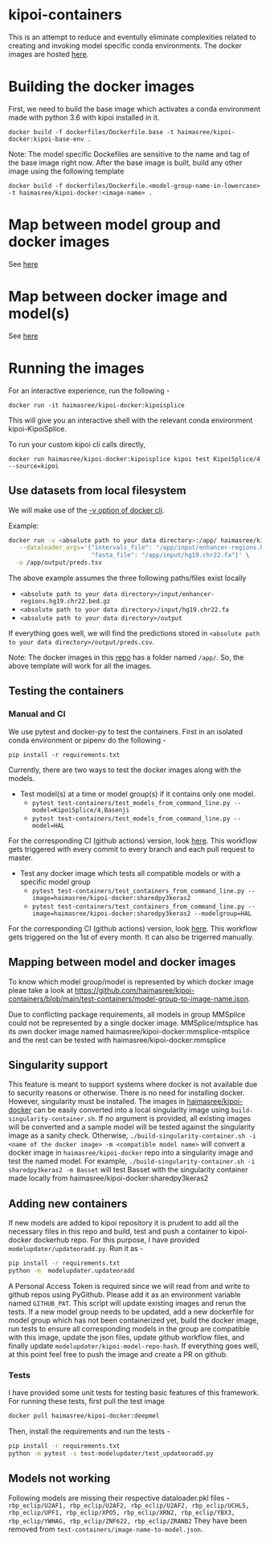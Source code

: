 # kipoi-containers
This is an attempt to reduce  and eventully eliminate complexities related to creating and invoking model specific conda environments. The docker images are hosted 
[here](https://hub.docker.com/repository/docker/haimasree/kipoi-docker).

# Building the docker images

First, we need to build the base image which activates a conda environment made with python 3.6 with kipoi installed in it.
```
docker build -f dockerfiles/Dockerfile.base -t haimasree/kipoi-docker:kipoi-base-env .
```
Note: The model specific Dockefiles are sensitive to the name and tag of the base image right now. 
After the base image is built, build any other image using the following template
```
docker build -f dockerfiles/Dockerfile.<model-group-name-in-lowercase> -t haimasree/kipoi-docker:<image-name> .
```
# Map between model group and docker images

See [here](https://github.com/haimasree/kipoi-containers/blob/main/test-containers/model-group-to-image-name.json)

# Map between docker image and model(s)

See [here](https://github.com/haimasree/kipoi-containers/blob/main/test-containers/image-name-to-model.json)


# Running the images
For an interactive experience, run the following -
```
docker run -it haimasree/kipoi-docker:kipoisplice
```
This will give you an interactive shell with the relevant conda environment kipoi-KipoiSplice.

To run your custom kipoi cli calls directly,
```
docker run haimasree/kipoi-docker:kipoisplice kipoi test KipoiSplice/4 --source=kipoi
```

## Use datasets from local filesystem

We will make use of the [-v option of docker cli](https://docs.docker.com/storage/volumes/#choose-the--v-or---mount-flag). 

Example: 

```bash
docker run -v <absolute path to your data directory>:/app/ haimasree/kipoi-docker:sharedpy3keras2 kipoi predict DeepBind/Homo_sapiens/TF/D00328.018_ChIP-seq_CTCF \
   --dataloader_args='{"intervals_file": "/app/input/enhancer-regions.hg19.chr22.bed.gz",
                       "fasta_file": "/app/input/hg19.chr22.fa"}' \
  -o /app/output/preds.tsv
```
 The above example assumes the three following paths/files exist locally
 - ```<absolute path to your data directory>/input/enhancer-regions.hg19.chr22.bed.gz```
 - ```<absolute path to your data directory>/input/hg19.chr22.fa```
 - ```<absolute path to your data directory>/output```

If everything goes well, we will find the predictions stored in ```<absolute path to your data directory>/output/preds.csv```.

Note: The docker images in this [repo](https://hub.docker.com/repository/docker/haimasree/kipoi-docker) has a folder named ```/app/```. 
So, the above template will work for all the images.

## Testing the containers

### Manual and CI

We use pytest and docker-py to test the containers.
First in an isolated conda environment or pipenv do the following -
```
pip install -r requirements.txt
```

Currently, there are two ways to test the docker images along with the models.

- Test model(s) at a time or model group(s) if it contains only one model.
  - ```pytest test-containers/test_models_from_command_line.py --model=KipoiSplice/4,Basenji```
  - ```pytest test-containers/test_models_from_command_line.py --model=HAL```

For the corresponding CI (github actions) version, look [here](https://github.com/haimasree/kipoi-containers/blob/main/.github/workflows/test-images.yml).
This workflow gets triggered with every commit to every branch and each pull request to master.
 
 
- Test any docker image which tests all compatible models or with a specific model group
  - ```pytest test-containers/test_containers_from_command_line.py --image=haimasree/kipoi-docker:sharedpy3keras2```
  - ```pytest test-containers/test_containers_from_command_line.py --image=haimasree/kipoi-docker:sharedpy3keras2 --modelgroup=HAL```
  
For the corresponding CI (github actions) version, look [here](https://github.com/haimasree/kipoi-containers/blob/main/.github/workflows/build-and-test-images.yml).
This workflow gets triggered on the 1st of every month. It can also be trigerred manually.
  
  
## Mapping between model and docker images

To know which model group/model is represented by which docker image pleae take a look at https://github.com/haimasree/kipoi-containers/blob/main/test-containers/model-group-to-image-name.json.

Due to conflicting package requirements, all models in group MMSplice could not be represented by a single docker image. MMSplice/mtsplice has its own docker image named haimasree/kipoi-docker:mmsplice-mtsplice and the rest can be tested with haimasree/kipoi-docker:mmsplice

## Singularity support

This feature is meant to support systems where docker is not available due to security reasons or otherwise. There is no need for installing docker. However, singularity must be installed.
The images in [haimasree/kipoi-docker](https://hub.docker.com/repository/docker/haimasree/kipoi-docker) can be easily converted into a local singularity image using ```build-singularity-container.sh```. If no argument is provided, all existing images will be converted and a sample model will be tested against the singularity image as a sanity check. Otherwise, ```./build-singularity-container.sh -i <name of the docker image> -m <compatible model name>``` will convert a docker image in ```haimasree/kipoi-docker``` repo into a singularity image and test the named model. For example,  ```./build-singularity-container.sh -i sharedpy3keras2 -m Basset``` will test Basset with the singularity container made locally from haimasree/kipoi-docker:sharedpy3keras2

## Adding new containers

If new models are added to kipoi repository it is prudent to add all the necessary files in this repo and build, test and push a container to kipoi-docker dockerhub repo. For this purpose, I have provided ```modelupdater/updateoradd.py```. Run it as - 

 ```bash
 pip install -r requirements.txt
 python -m  modelupdater.updateoradd
 ```
 
 A Personal Access Token is required since we will read from and write to github repos using PyGithub. Please add it as an environment variable named ```GITHUB_PAT```. This script will update existing images and rerun the tests. If a new model group needs to be updated, add a new dockerfile for model group which has not been containerized yet, build the docker  image, run tests to ensure all corresponding models in the group are compatible with this image, update the json files, update github workflow files, and finally update ```modelupdater/kipoi-model-repo-hash```.  If everything goes well, at this point feel free to push the image and create a PR on github.

### Tests

I have provided some unit tests for testing basic features of this framework. For running these tests, first pull the test image

```bash
docker pull haimasree/kipoi-docker:deepmel
```

Then, install the requirements and run the tests -

```bash
pip install -r requirements.txt
python -m pytest -s test-modelupdater/test_updateoradd.py
```

## Models not working

Following models are missing their respective dataloader.pkl files -
```rbp_eclip/U2AF1, rbp_eclip/U2AF2, rbp_eclip/U2AF2, rbp_eclip/UCHL5, rbp_eclip/UPF1, rbp_eclip/XPO5, rbp_eclip/XRN2, rbp_eclip/YBX3, rbp_eclip/YWHAG, rbp_eclip/ZNF622, rbp_eclip/ZRANB2```
They have been removed from ```test-containers/image-name-to-model.json```.
